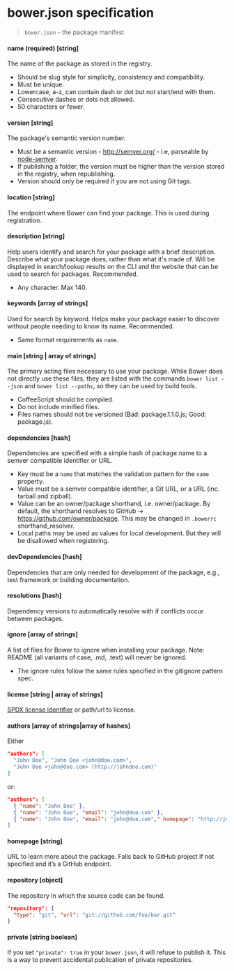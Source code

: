 # bower.json specification

> `bower.json` - the package manifest


#### name (required) [string]

The name of the package as stored in the registry.

* Should be slug style for simplicity, consistency and compatibility.
* Must be unique.
* Lowercase, a-z, can contain dash or dot but not start/end with them.
* Consecutive dashes or dots not allowed.
* 50 characters or fewer.


#### version [string]

The package's semantic version number.

* Must be a semantic version - http://semver.org/ - i.e, parseable by [node-semver](https://github.com/isaacs/node-semver).
* If publishing a folder, the version must be higher than the version stored in the registry, when republishing.
* Version should only be required if you are not using Git tags.


#### location [string]

The endpoint where Bower can find your package. This is used during registration.


#### description [string]

Help users identify and search for your package with a brief description. Describe what your package does, rather than what it's made of. Will be displayed in search/lookup results on the CLI and the website that can be used to search for packages. Recommended.

* Any character. Max 140.


#### keywords [array of strings]

Used for search by keyword. Helps make your package easier to discover without people needing to know its name. Recommended.

* Same format requirements as `name`.


#### main [string | array of strings]

The primary acting files necessary to use your package. While Bower does not directly use these files, they are listed with the commands `bower list --json` and `bower list --paths`, so they can be used by build tools.

* CoffeeScript should be compiled.
* Do not include minified files.
* Files names should not be versioned (Bad: package.1.1.0.js; Good: package.js).


#### dependencies [hash]

Dependencies are specified with a simple hash of package name to a semver compatible identifier or URL.

* Key must be a `name` that matches the validation pattern for the `name` property.
* Value must be a semver compatible identifier, a Git URL, or a URL (inc. tarball and zipball).
* Value can be an owner/package shorthand, i.e. owner/package. By default, the shorthand resolves to GitHub -> https://github.com/owner/package. This may be changed in `.bowerrc` shorthand_resolver.
* Local paths may be used as values for local development. But they will be disallowed when registering.


#### devDependencies [hash]

Dependencies that are only needed for development of the package, e.g., test framework or building documentation.


#### resolutions [hash]

Dependency versions to automatically resolve with if conflicts occur between packages.


#### ignore [array of strings]

A list of files for Bower to ignore when installing your package. Note: README (all variants of case, .md, .text) will never be ignored.

* The ignore rules follow the same rules specified in the gitignore pattern spec.


#### license [string | array of strings]

[SPDX license identifier](https://spdx.org/licenses/) or path/url to license.


#### authors [array of strings|array of hashes]

Either

```json
"authors": [
  "John Doe", "John Doe <john@doe.com>",
  "John Doe <john@doe.com> (http://johndoe.com)"
]
```

or:

```json
"authors": [
  { "name": "John Doe" },
  { "name": "John Doe", "email": "john@doe.com" },
  { "name": "John Doe", "email": "john@doe.com"," homepage": "http://johndoe.com" }
]
```


#### homepage [string]

URL to learn more about the package. Falls back to GitHub project if not specified and it’s a GitHub endpoint.


#### repository [object]

The repository in which the source code can be found.

```json
"repository": {
  "type": "git", "url": "git://github.com/foo/bar.git"
}
```


#### private [string boolean]

If you set `"private": true` in your `bower.json`, it will refuse to publish it. This is a way to prevent accidental publication of private repositories.
